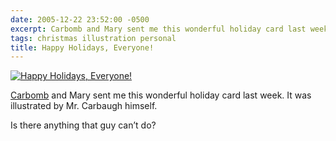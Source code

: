 ```yaml
---
date: 2005-12-22 23:52:00 -0500
excerpt: Carbomb and Mary sent me this wonderful holiday card last week.
tags: christmas illustration personal
title: Happy Holidays, Everyone!
---
```


[![Happy Holidays, Everyone!](http://static.flickr.com/39/76463227_c878e7a96b_m.jpg)](http://flickr.com/photos/jgarber/76463227/)

[Carbomb](http://flickr.com/photos/jcarbaugh/) and Mary sent me this wonderful holiday card last week. It was illustrated by Mr. Carbaugh himself.

Is there anything that guy can’t do?